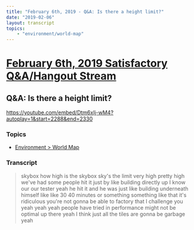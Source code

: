 ```yaml
---
title: "February 6th, 2019 - Q&A: Is there a height limit?"
date: "2019-02-06"
layout: transcript
topics: 
    - "environment/world-map"
---
```

# [February 6th, 2019 Satisfactory Q&A/Hangout Stream](../2019-02-06.md)
## Q&A: Is there a height limit?
https://youtube.com/embed/Dtm6xIj-wM4?autoplay=1&start=2288&end=2330
### Topics
* [Environment > World Map](../topics/environment/world-map.md)

### Transcript

> skybox how high is the skybox sky's the
> limit
> very high pretty high we've had some
> people hit it just by like building
> directly up I know our our tester yeah
> he hit it and he was just like building
> underneath himself like like 30 40
> minutes or something something like that
> it's ridiculous you're not gonna be able
> to factory that I challenge you yeah
> yeah yeah people have tried in
> performance might not be optimal up
> there yeah I think just all the tiles
> are gonna be garbage yeah
